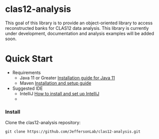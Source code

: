 # clas12-analysis
This goal of this library is to provide an object-oriented library to access reconstructed banks for CLAS12 data analysis.
This library is currently under development, documentation and analysis examples will be added soon.

<!-- # Requirements 
* Java 11 [Installation guide](https://docs.oracle.com/en/java/javase/11/install/index.html)
* Maven [Install guide](https://maven.apache.org/users/index.html) -->

# Quick Start
* Requirements 
  * Java 11 or Greater [Installation guide for Java 11](https://docs.oracle.com/en/java/javase/11/install/index.html)
  * Maven [Installation and setup guide](https://maven.apache.org/users/index.html)
* Suggested IDE
  * IntelliJ [How to install and set up IntelliJ](https://www.jetbrains.com/help/idea/installation-guide.html)
  * 
### Install

Clone the clas12-analysis repository:

    git clone https://github.com/JeffersonLab/clas12-analysis.git
